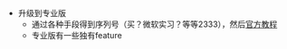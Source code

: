 - 升级到专业版
  - 通过各种手段得到序列号（买？微软实习？等等2333），然后[官方教程](https://support.microsoft.com/zh-cn/windows/%E5%B0%86-windows-%E5%AE%B6%E5%BA%AD%E7%89%88%E5%8D%87%E7%BA%A7%E5%88%B0-windows-%E4%B8%93%E4%B8%9A%E7%89%88-ef34d520-e73f-3198-c525-d1a218cc2818#:~:text=%E9%80%89%E6%8B%A9%E2%80%9C%20%E5%BC%80%E5%A7%8B%20%E2%80%9D%3E%E2%80%9C%20%E8%AE%BE%E7%BD%AE%20%E2%80%9D%3E%E2%80%9C%20%E7%B3%BB%E7%BB%9F%20%E2%80%9D%3E%E2%80%9C%20%E5%85%B3%E4%BA%8E,11%20%E4%B8%93%E4%B8%9A%E7%89%88%E4%BA%A7%E5%93%81%E5%AF%86%E9%92%A5%E3%80%82%20%E9%80%89%E6%8B%A9%E2%80%9C%20%E4%B8%8B%E4%B8%80%E6%AD%A5%20%E2%80%9D%E5%8D%B3%E5%8F%AF%E5%BC%80%E5%A7%8B%E5%8D%87%E7%BA%A7%E5%88%B0%20Windows%2011%20%E4%B8%93%E4%B8%9A%E7%89%88%E3%80%82)
  - 专业版有一些独有feature